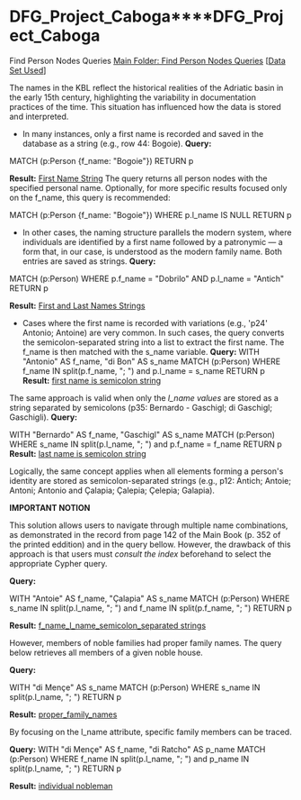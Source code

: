 # DFG_Project_Caboga****DFG_Project_Caboga

Find Person Nodes Queries [Main Folder: Find Person Nodes Queries](https://github.com/VladaAlek/dfg_project_caboga/tree/main/Find%20Person%20Nodes%20Queries) [[Data Set Used](https://github.com/VladaAlek/dfg_project_caboga/blob/main/CSV_Files/01_07_25_person_template.csv)]

The names in the KBL reflect the historical realities of the Adriatic basin in the early 15th century, highlighting the variability in documentation practices of the time. This situation has influenced how the data is stored and interpreted.

  - In many instances, only a first name is recorded and saved in the database as a string (e.g., row 44: Bogoie).
**Query:**

MATCH (p:Person {f_name: "Bogoie"})
RETURN p

**Result:** [First Name String](https://github.com/VladaAlek/dfg_project_caboga/blob/main/Find%20Person%20Nodes%20Queries/First%20Name%20String.json)
The query returns all person nodes with the specified personal name.
Optionally, for more specific results focused only on the f_name, this query is recommended:

MATCH (p:Person {f_name: "Bogoie"})
WHERE p.l_name IS NULL
RETURN p

   - In other cases, the naming structure parallels the modern system, where individuals are identified by a first name followed by a patronymic — a form that, in our case, is understood as the modern family name. Both entries are saved as strings.
**Query:**

MATCH (p:Person)
WHERE p.f_name = "Dobrilo" AND p.l_name = "Antich"
RETURN p

**Result:** [First and Last Names Strings](https://github.com/VladaAlek/dfg_project_caboga/blob/main/Find%20Person%20Nodes%20Queries/first%20and%20last%20names%20are%20strings.json "First and Last Names Strings")

- Cases where the first name is recorded with variations (e.g., 'p24' Antonio; Antoine) are very common. In such cases, the query converts the semicolon-separated string into a list to extract the first name. The f_name is then matched with the s_name variable.
**Query:**
WITH "Antonio" AS f_name, "di Bon" AS s_name
MATCH (p:Person)
WHERE f_name IN split(p.f_name, "; ") and p.l_name = s_name
RETURN p
**Result:** [first name is semicolon string](https://github.com/VladaAlek/dfg_project_caboga/blob/main/Find%20Person%20Nodes%20Queries/first%20name%20is%20semicolon%20string.json)
  
The same approach is valid when only the *l_name values* are stored as a string separated by semicolons (p35: Bernardo - Gaschigl; di Gaschigl; Gaschigli).
**Query:**
  
WITH "Bernardo" AS f_name, "Gaschigl" AS s_name
MATCH (p:Person)
WHERE s_name IN split(p.l_name, "; ") and p.f_name = f_name
RETURN p
**Result:** [last name is semicolon string](https://github.com/VladaAlek/dfg_project_caboga/blob/main/Find%20Person%20Nodes%20Queries/last%20name%20is%20semicolon%20string.json "last name is semicolon string")

Logically, the same concept applies when all elements forming a person's identity are stored as semicolon-separated strings (e.g., p12: Antich; Antoie; Antoni; Antonio and Çalapia; Çalepia; Çelepia; Galapia).

**IMPORTANT NOTION**

This solution allows users to navigate through multiple name combinations, as demonstrated in the record from page 142 of the Main Book (p. 352 of the printed eddition) and in the query bellow. However, the drawback of this approach is that users must *consult the index* beforehand to select the appropriate Cypher query.

**Query:**

WITH "Antoie" AS f_name, "Çalapia" AS s_name
MATCH (p:Person)
WHERE s_name IN split(p.l_name, "; ") and f_name IN split(p.f_name, "; ")
RETURN p

**Result:** [f_name_l_name_semicolon_separated strings](https://github.com/VladaAlek/dfg_project_caboga/blob/main/Find%20Person%20Nodes%20Queries/f_name_l_name_semicolon_separated%20strings.json)

However, members of noble families had proper family names. The query below retrieves all members of a given noble house.

**Query:**

WITH "di Mençe" AS s_name
MATCH (p:Person)
WHERE s_name IN split(p.l_name, "; ")
RETURN p

**Result:** [proper_family_names](https://github.com/VladaAlek/dfg_project_caboga/blob/main/Find%20Person%20Nodes%20Queries/proper_family_names.json)

By focusing on the l_name attribute, specific family members can be traced.

**Query:**
WITH "di Mençe" AS f_name, "di Ratcho" AS p_name
MATCH (p:Person)
WHERE f_name IN split(p.l_name, "; ") and p_name IN split(p.l_name, "; ")
RETURN p

**Result:** [individual nobleman](https://github.com/VladaAlek/dfg_project_caboga/blob/main/Find%20Person%20Nodes%20Queries/individual%20nobleman.json)

